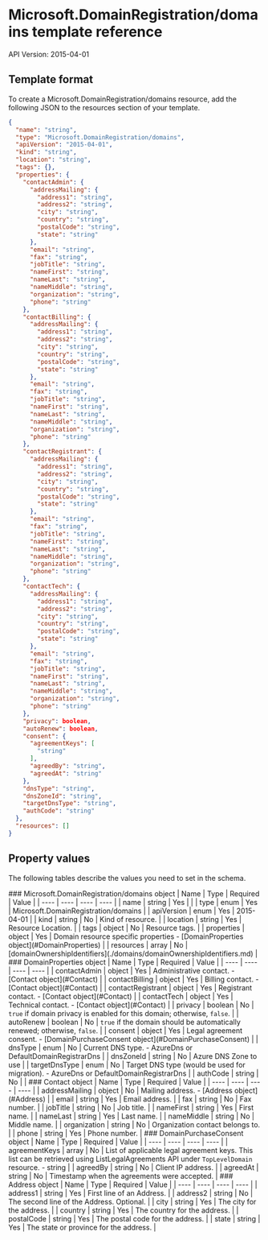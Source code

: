 # Microsoft.DomainRegistration/domains template reference
API Version: 2015-04-01
## Template format

To create a Microsoft.DomainRegistration/domains resource, add the following JSON to the resources section of your template.

```json
{
  "name": "string",
  "type": "Microsoft.DomainRegistration/domains",
  "apiVersion": "2015-04-01",
  "kind": "string",
  "location": "string",
  "tags": {},
  "properties": {
    "contactAdmin": {
      "addressMailing": {
        "address1": "string",
        "address2": "string",
        "city": "string",
        "country": "string",
        "postalCode": "string",
        "state": "string"
      },
      "email": "string",
      "fax": "string",
      "jobTitle": "string",
      "nameFirst": "string",
      "nameLast": "string",
      "nameMiddle": "string",
      "organization": "string",
      "phone": "string"
    },
    "contactBilling": {
      "addressMailing": {
        "address1": "string",
        "address2": "string",
        "city": "string",
        "country": "string",
        "postalCode": "string",
        "state": "string"
      },
      "email": "string",
      "fax": "string",
      "jobTitle": "string",
      "nameFirst": "string",
      "nameLast": "string",
      "nameMiddle": "string",
      "organization": "string",
      "phone": "string"
    },
    "contactRegistrant": {
      "addressMailing": {
        "address1": "string",
        "address2": "string",
        "city": "string",
        "country": "string",
        "postalCode": "string",
        "state": "string"
      },
      "email": "string",
      "fax": "string",
      "jobTitle": "string",
      "nameFirst": "string",
      "nameLast": "string",
      "nameMiddle": "string",
      "organization": "string",
      "phone": "string"
    },
    "contactTech": {
      "addressMailing": {
        "address1": "string",
        "address2": "string",
        "city": "string",
        "country": "string",
        "postalCode": "string",
        "state": "string"
      },
      "email": "string",
      "fax": "string",
      "jobTitle": "string",
      "nameFirst": "string",
      "nameLast": "string",
      "nameMiddle": "string",
      "organization": "string",
      "phone": "string"
    },
    "privacy": boolean,
    "autoRenew": boolean,
    "consent": {
      "agreementKeys": [
        "string"
      ],
      "agreedBy": "string",
      "agreedAt": "string"
    },
    "dnsType": "string",
    "dnsZoneId": "string",
    "targetDnsType": "string",
    "authCode": "string"
  },
  "resources": []
}
```
## Property values

The following tables describe the values you need to set in the schema.

<a id="Microsoft.DomainRegistration/domains" />
### Microsoft.DomainRegistration/domains object
|  Name | Type | Required | Value |
|  ---- | ---- | ---- | ---- |
|  name | string | Yes |  |
|  type | enum | Yes | Microsoft.DomainRegistration/domains |
|  apiVersion | enum | Yes | 2015-04-01 |
|  kind | string | No | Kind of resource. |
|  location | string | Yes | Resource Location. |
|  tags | object | No | Resource tags. |
|  properties | object | Yes | Domain resource specific properties - [DomainProperties object](#DomainProperties) |
|  resources | array | No | [domainOwnershipIdentifiers](./domains/domainOwnershipIdentifiers.md) |


<a id="DomainProperties" />
### DomainProperties object
|  Name | Type | Required | Value |
|  ---- | ---- | ---- | ---- |
|  contactAdmin | object | Yes | Administrative contact. - [Contact object](#Contact) |
|  contactBilling | object | Yes | Billing contact. - [Contact object](#Contact) |
|  contactRegistrant | object | Yes | Registrant contact. - [Contact object](#Contact) |
|  contactTech | object | Yes | Technical contact. - [Contact object](#Contact) |
|  privacy | boolean | No | <code>true</code> if domain privacy is enabled for this domain; otherwise, <code>false</code>. |
|  autoRenew | boolean | No | <code>true</code> if the domain should be automatically renewed; otherwise, <code>false</code>. |
|  consent | object | Yes | Legal agreement consent. - [DomainPurchaseConsent object](#DomainPurchaseConsent) |
|  dnsType | enum | No | Current DNS type. - AzureDns or DefaultDomainRegistrarDns |
|  dnsZoneId | string | No | Azure DNS Zone to use |
|  targetDnsType | enum | No | Target DNS type (would be used for migration). - AzureDns or DefaultDomainRegistrarDns |
|  authCode | string | No |  |


<a id="Contact" />
### Contact object
|  Name | Type | Required | Value |
|  ---- | ---- | ---- | ---- |
|  addressMailing | object | No | Mailing address. - [Address object](#Address) |
|  email | string | Yes | Email address. |
|  fax | string | No | Fax number. |
|  jobTitle | string | No | Job title. |
|  nameFirst | string | Yes | First name. |
|  nameLast | string | Yes | Last name. |
|  nameMiddle | string | No | Middle name. |
|  organization | string | No | Organization contact belongs to. |
|  phone | string | Yes | Phone number. |


<a id="DomainPurchaseConsent" />
### DomainPurchaseConsent object
|  Name | Type | Required | Value |
|  ---- | ---- | ---- | ---- |
|  agreementKeys | array | No | List of applicable legal agreement keys. This list can be retrieved using ListLegalAgreements API under <code>TopLevelDomain</code> resource. - string |
|  agreedBy | string | No | Client IP address. |
|  agreedAt | string | No | Timestamp when the agreements were accepted. |


<a id="Address" />
### Address object
|  Name | Type | Required | Value |
|  ---- | ---- | ---- | ---- |
|  address1 | string | Yes | First line of an Address. |
|  address2 | string | No | The second line of the Address. Optional. |
|  city | string | Yes | The city for the address. |
|  country | string | Yes | The country for the address. |
|  postalCode | string | Yes | The postal code for the address. |
|  state | string | Yes | The state or province for the address. |

